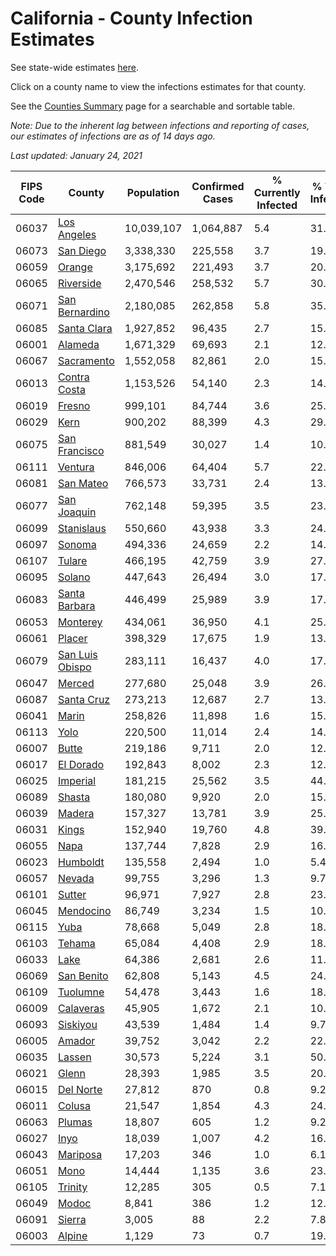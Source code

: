 # California - County Infection Estimates

See state-wide estimates [here](/infections/us-ca).

Click on a county name to view the infections estimates for that county.

See the [Counties Summary](/infections/summary-counties) page for a searchable and sortable table.

*Note: Due to the inherent lag between infections and reporting of cases, our estimates of infections are as of 14 days ago.*

*Last updated: January 24, 2021*

|   FIPS Code |                             County |   Population |   Confirmed Cases |   % Currently Infected |   % Total Infected |
|-------------|------------------------------------|--------------|-------------------|------------------------|--------------------|
|       06037 |         [Los Angeles](los-angeles) |   10,039,107 |         1,064,887 |                    5.4 |               31.8 |
|       06073 |             [San Diego](san-diego) |    3,338,330 |           225,558 |                    3.7 |               19.7 |
|       06059 |                   [Orange](orange) |    3,175,692 |           221,493 |                    3.7 |               20.7 |
|       06065 |             [Riverside](riverside) |    2,470,546 |           258,532 |                    5.7 |               30.7 |
|       06071 |   [San Bernardino](san-bernardino) |    2,180,085 |           262,858 |                    5.8 |               35.2 |
|       06085 |         [Santa Clara](santa-clara) |    1,927,852 |            96,435 |                    2.7 |               15.1 |
|       06001 |                 [Alameda](alameda) |    1,671,329 |            69,693 |                    2.1 |               12.7 |
|       06067 |           [Sacramento](sacramento) |    1,552,058 |            82,861 |                    2.0 |               15.8 |
|       06013 |       [Contra Costa](contra-costa) |    1,153,526 |            54,140 |                    2.3 |               14.1 |
|       06019 |                   [Fresno](fresno) |      999,101 |            84,744 |                    3.6 |               25.3 |
|       06029 |                       [Kern](kern) |      900,202 |            88,399 |                    4.3 |               29.8 |
|       06075 |     [San Francisco](san-francisco) |      881,549 |            30,027 |                    1.4 |               10.9 |
|       06111 |                 [Ventura](ventura) |      846,006 |            64,404 |                    5.7 |               22.1 |
|       06081 |             [San Mateo](san-mateo) |      766,573 |            33,731 |                    2.4 |               13.5 |
|       06077 |         [San Joaquin](san-joaquin) |      762,148 |            59,395 |                    3.5 |               23.5 |
|       06099 |           [Stanislaus](stanislaus) |      550,660 |            43,938 |                    3.3 |               24.1 |
|       06097 |                   [Sonoma](sonoma) |      494,336 |            24,659 |                    2.2 |               14.7 |
|       06107 |                   [Tulare](tulare) |      466,195 |            42,759 |                    3.9 |               27.9 |
|       06095 |                   [Solano](solano) |      447,643 |            26,494 |                    3.0 |               17.3 |
|       06083 |     [Santa Barbara](santa-barbara) |      446,499 |            25,989 |                    3.9 |               17.8 |
|       06053 |               [Monterey](monterey) |      434,061 |            36,950 |                    4.1 |               25.0 |
|       06061 |                   [Placer](placer) |      398,329 |            17,675 |                    1.9 |               13.1 |
|       06079 | [San Luis Obispo](san-luis-obispo) |      283,111 |            16,437 |                    4.0 |               17.0 |
|       06047 |                   [Merced](merced) |      277,680 |            25,048 |                    3.9 |               26.8 |
|       06087 |           [Santa Cruz](santa-cruz) |      273,213 |            12,687 |                    2.7 |               13.5 |
|       06041 |                     [Marin](marin) |      258,826 |            11,898 |                    1.6 |               15.0 |
|       06113 |                       [Yolo](yolo) |      220,500 |            11,014 |                    2.4 |               14.7 |
|       06007 |                     [Butte](butte) |      219,186 |             9,711 |                    2.0 |               12.9 |
|       06017 |             [El Dorado](el-dorado) |      192,843 |             8,002 |                    2.3 |               12.0 |
|       06025 |               [Imperial](imperial) |      181,215 |            25,562 |                    3.5 |               44.7 |
|       06089 |                   [Shasta](shasta) |      180,080 |             9,920 |                    2.0 |               15.5 |
|       06039 |                   [Madera](madera) |      157,327 |            13,781 |                    3.9 |               25.9 |
|       06031 |                     [Kings](kings) |      152,940 |            19,760 |                    4.8 |               39.1 |
|       06055 |                       [Napa](napa) |      137,744 |             7,828 |                    2.9 |               16.5 |
|       06023 |               [Humboldt](humboldt) |      135,558 |             2,494 |                    1.0 |                5.4 |
|       06057 |                   [Nevada](nevada) |       99,755 |             3,296 |                    1.3 |                9.7 |
|       06101 |                   [Sutter](sutter) |       96,971 |             7,927 |                    2.8 |               23.8 |
|       06045 |             [Mendocino](mendocino) |       86,749 |             3,234 |                    1.5 |               10.8 |
|       06115 |                       [Yuba](yuba) |       78,668 |             5,049 |                    2.8 |               18.7 |
|       06103 |                   [Tehama](tehama) |       65,084 |             4,408 |                    2.9 |               18.6 |
|       06033 |                       [Lake](lake) |       64,386 |             2,681 |                    2.6 |               11.8 |
|       06069 |           [San Benito](san-benito) |       62,808 |             5,143 |                    4.5 |               24.0 |
|       06109 |               [Tuolumne](tuolumne) |       54,478 |             3,443 |                    1.6 |               18.0 |
|       06009 |             [Calaveras](calaveras) |       45,905 |             1,672 |                    2.1 |               10.5 |
|       06093 |               [Siskiyou](siskiyou) |       43,539 |             1,484 |                    1.4 |                9.7 |
|       06005 |                   [Amador](amador) |       39,752 |             3,042 |                    2.2 |               22.2 |
|       06035 |                   [Lassen](lassen) |       30,573 |             5,224 |                    3.1 |               50.2 |
|       06021 |                     [Glenn](glenn) |       28,393 |             1,985 |                    3.5 |               20.5 |
|       06015 |             [Del Norte](del-norte) |       27,812 |               870 |                    0.8 |                9.2 |
|       06011 |                   [Colusa](colusa) |       21,547 |             1,854 |                    4.3 |               24.9 |
|       06063 |                   [Plumas](plumas) |       18,807 |               605 |                    1.2 |                9.2 |
|       06027 |                       [Inyo](inyo) |       18,039 |             1,007 |                    4.2 |               16.4 |
|       06043 |               [Mariposa](mariposa) |       17,203 |               346 |                    1.0 |                6.1 |
|       06051 |                       [Mono](mono) |       14,444 |             1,135 |                    3.6 |               23.7 |
|       06105 |                 [Trinity](trinity) |       12,285 |               305 |                    0.5 |                7.1 |
|       06049 |                     [Modoc](modoc) |        8,841 |               386 |                    1.2 |               12.4 |
|       06091 |                   [Sierra](sierra) |        3,005 |                88 |                    2.2 |                7.8 |
|       06003 |                   [Alpine](alpine) |        1,129 |                73 |                    0.7 |               19.6 |